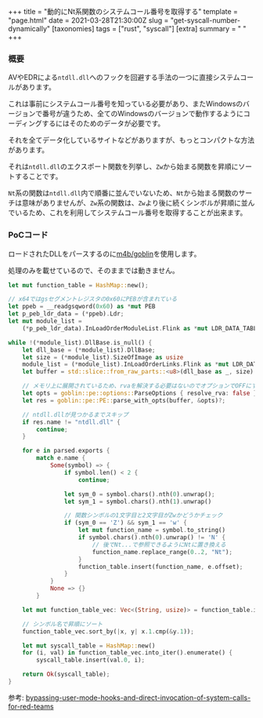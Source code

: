 +++
title = "動的にNt系関数のシステムコール番号を取得する"
template = "page.html"
date = 2021-03-28T21:30:00Z
slug = "get-syscall-number-dynamically"
[taxonomies]
tags = ["rust", "syscall"]
[extra]
summary = " "
+++

### 概要

AVやEDRによる`ntdll.dll`へのフックを回避する手法の一つに直接システムコールがあります。

これは事前にシステムコール番号を知っている必要があり、またWindowsのバージョンで番号が違うため、全てのWindowsのバージョンで動作するようにコーディングするにはそのためのデータが必要です。

それを全てデータ化しているサイトなどがありますが、もっとコンパクトな方法があります。

それは`ntdll.dll`のエクスポート関数を列挙し、`Zw`から始まる関数を昇順にソートすることです。

`Nt`系の関数は`ntdll.dll`内で順番に並んでいないため、`Nt`から始まる関数のサーチは意味がありませんが、`Zw`系の関数は、`Zw`より後に続くシンボルが昇順に並んでいるため、これを利用してシステムコール番号を取得することが出来ます。

### PoCコード

ロードされたDLLをパースするのに[m4b/goblin](https://github.com/m4b/goblin)を使用します。

処理のみを載せているので、そのままでは動きません。

```rust
let mut function_table = HashMap::new();

// x64ではgsセグメントレジスタの0x60にPEBが含まれている
let ppeb = __readgsqword(0x60) as *mut PEB
let p_peb_ldr_data = (*ppeb).Ldr;
let mut module_list =
    (*p_peb_ldr_data).InLoadOrderModuleList.Flink as *mut LDR_DATA_TABLE_ENTRY

while !(*module_list).DllBase.is_null() {
    let dll_base = (*module_list).DllBase;
    let size = (*module_list).SizeOfImage as usize
    module_list = (*module_list).InLoadOrderLinks.Flink as *mut LDR_DATA_TABLE_ENTRY
    let buffer = std::slice::from_raw_parts::<u8>(dll_base as _, size)

    // メモリ上に展開されているため、rvaを解決する必要はないのでオプションでOFFにする
    let opts = goblin::pe::options::ParseOptions { resolve_rva: false };
    let res = goblin::pe::PE::parse_with_opts(buffer, &opts)?;

    // ntdll.dllが見つかるまでスキップ
    if res.name != "ntdll.dll" {
        continue;
    }

    for e in parsed.exports {
        match e.name {
            Some(symbol) => {
                if symbol.len() < 2 {
                    continue;

                let sym_0 = symbol.chars().nth(0).unwrap();
                let sym_1 = symbol.chars().nth(1).unwrap()

                // 関数シンボルの1文字目と2文字目がZwかどうかチェック
                if (sym_0 == 'Z') && sym_1 == 'w' {
                    let mut function_name = symbol.to_string()
                    if symbol.chars().nth(0).unwrap() != 'N' {
                        // 後でNt...で参照できるようにNtに置き換える
                        function_name.replace_range(0..2, "Nt");
                    }
                    function_table.insert(function_name, e.offset);
                }
            }
            None => {}
        }

    let mut function_table_vec: Vec<(String, usize)> = function_table.into_iter().collect();

    // シンボル名で昇順にソート
    function_table_vec.sort_by(|x, y| x.1.cmp(&y.1));

    let mut syscall_table = HashMap::new()
    for (i, val) in function_table_vec.into_iter().enumerate() {
        syscall_table.insert(val.0, i);

    return Ok(syscall_table);
}
```

参考: [bypassing-user-mode-hooks-and-direct-invocation-of-system-calls-for-red-teams](https://www.mdsec.co.uk/2020/12/bypassing-user-mode-hooks-and-direct-invocation-of-system-calls-for-red-teams/)
